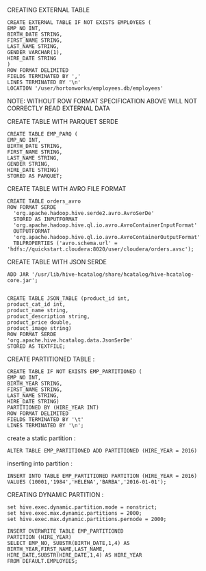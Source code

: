 CREATING EXTERNAL TABLE

	CREATE EXTERNAL TABLE IF NOT EXISTS EMPLOYEES (
	EMP_NO INT,
	BIRTH_DATE STRING,
	FIRST_NAME STRING,
	LAST_NAME STRING,
	GENDER VARCHAR(1),
	HIRE_DATE STRING
	)
	ROW FORMAT DELIMITED
	FIELDS TERMINATED BY ',' 
	LINES TERMINATED BY '\n'
	LOCATION '/user/hortonworks/employees.db/employees'

NOTE: WITHOUT ROW FORMAT SPECIFICATION ABOVE WILL NOT CORRECTLY READ EXTERNAL DATA

CREATE TABLE WITH PARQUET SERDE
	
	CREATE TABLE EMP_PARQ (
	EMP_NO INT,
	BIRTH_DATE STRING,
	FIRST_NAME STRING,
	LAST_NAME STRING,
	GENDER STRING,
	HIRE_DATE STRING)
	STORED AS PARQUET; 

CREATE TABLE WITH AVRO FILE FORMAT

	CREATE TABLE orders_avro 
	ROW FORMAT SERDE
	  'org.apache.hadoop.hive.serde2.avro.AvroSerDe'
	  STORED AS INPUTFORMAT
	  'org.apache.hadoop.hive.ql.io.avro.AvroContainerInputFormat'
	  OUTPUTFORMAT
	  'org.apache.hadoop.hive.ql.io.avro.AvroContainerOutputFormat'
	  TBLPROPERTIES ('avro.schema.url' = 'hdfs://quickstart.cloudera:8020/user/cloudera/orders.avsc');
	  
CREATE TABLE WITH JSON SERDE

	ADD JAR '/usr/lib/hive-hcatalog/share/hcatalog/hive-hcatalog-core.jar';


	CREATE TABLE JSON_TABLE (product_id int,
	product_cat_id int,
	product_name string,
	product_description string,
	product_price double,
	product_image string)
	ROW FORMAT SERDE
	'org.apache.hive.hcatalog.data.JsonSerDe' 
	STORED AS TEXTFILE;

CREATE PARTITIONED TABLE :
  	
	CREATE TABLE IF NOT EXISTS EMP_PARTITIONED (
  	EMP_NO INT,
  	BIRTH_YEAR STRING,
 	FIRST_NAME STRING,
 	LAST_NAME STRING,
  	HIRE_DATE STRING)
  	PARTITIONED BY (HIRE_YEAR INT)
  	ROW FORMAT DELIMITED
  	FIELDS TERMINATED BY '\t'
  	LINES TERMINATED BY '\n';

create a static partition : 

	ALTER TABLE EMP_PARTITIONED ADD PARTITIONED (HIRE_YEAR = 2016)

inserting into partition :

	INSERT INTO TABLE EMP_PARTITIONED PARTITION (HIRE_YEAR = 2016)
	VALUES (10001,'1984','HELENA','BARBA','2016-01-01');

CREATING DYNAMIC PARTITION :

	set hive.exec.dynamic.partition.mode = nonstrict;
	set hive.exec.max.dynamic.partitions = 2000;
	set hive.exec.max.dynamic.partitions.pernode = 2000;

	INSERT OVERWRITE TABLE EMP_PARTITIONED 
	PARTITION (HIRE_YEAR)
	SELECT EMP_NO, SUBSTR(BIRTH_DATE,1,4) AS BIRTH_YEAR,FIRST_NAME,LAST_NAME,
	HIRE_DATE,SUBSTR(HIRE_DATE,1,4) AS HIRE_YEAR 
	FROM DEFAULT.EMPLOYEES;

